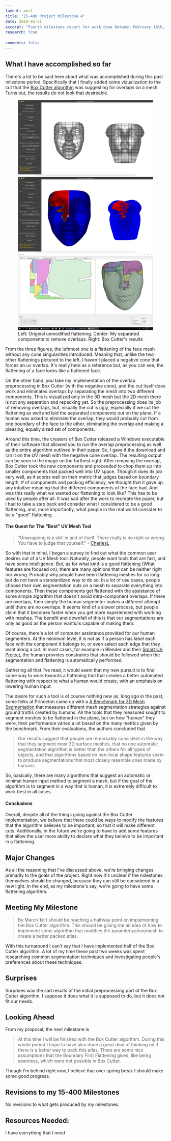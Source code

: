 ```yaml
---
layout: post
title: "15-400 Project Milestone 4"
date: 2019-03-21
excerpt: "Fourth milestone report for work done between February 16th, 2019 and March 1st, 2019"
research: true

comments: false
---
```


## What I have accomplished so far

There's a lot to be said here about what was accomplished during this past milestone period. Specifically that I finally added some vizualization to the cut that the [Box Cutter algorithm](http://www.cs.ubc.ca/labs/imager/tr/2018/BoxCutter/Limper2018_BoxCutter.pdf) was suggesting for overlaps on a mesh. Turns out, the results do not look that desireable. 

<figure class="third">
  <a href="/assets/img/research/OriginalFlattening.png"><img src="/assets/img/research/OriginalFlattening.png"></a>
  <a href="/assets/img/research/0.25Angle2ComponentsWeights.png"><img src="/assets/img/research/0.25Angle2ComponentsWeights.png"></a>
  <a href="/assets/img/research/BoxCutter.png"><img src="/assets/img/research/BoxCutter.png"></a>
  <figcaption>Left: Original unmodified flattening. Center: My separated components to remove overlaps. Right: Box Cutter's results</figcaption>
</figure>

From the three figures, the leftmost one is a flattening of the face mesh without any cone singularities introduced. Meaning that, unlike the two other flattenings pictured to the left, I haven't placed a negative cone that forces an uv overlap. It's really here as a reference but, as you can see, the flattening of a face looks like a flattened face. 

On the other hand, you take my implementation of the overlap preprocessing in Box Cutter (with the negative cone), and the cut itself does work and eliminates overlaps by separating the mesh into two different components. This is vizualized only in the 3D mesh but the 2D mesh there is not any separation and repacking yet. So the preprocessing does its job of removing overlaps, but, visually the cut is ugly, especially if we cut the flattening as well and laid the separated components out on the plane. If a human was asked to eliminate the overlap, they would probably cut from one boundary of the face to the other, eliminating the overlap and making a pleasing, equally sized set of components.

Around this time, the creators of Box Cutter released a Windows executable of their software that allowed you to run the overlap preprocessing as well as the entire algorithm outlined in their paper. So, I gave it the download and ran it on the UV mesh with the negative cone overlap. The resulting output can be seen in the image on the furthest right. After removing the overlap, Box Cutter took the new components and proceeded to chop them up into smaller components that packed well into UV space. Though it does its job very well, as it scores well on their metric that judges based on boundary length, \# of components and packing efficiency, we thought that it gave up any intuitive meaning that the different components of the face had. And was this really what we wanted our flattening to look like? This has to be used by people after all. It was sad after the work to recreate the paper, but I had to take a step back and consider what I considered to be a good flattening, and, more importantly, what people in the real world consider to be a "good" flattening. 

#### The Quest for The “Best” UV Mesh Tool

> “Unwrapping is a skill in and of itself. There really is no right or wrong. You have to judge that yourself.” - [CharlesL](https://blender.stackexchange.com/questions/6755/how-to-properly-unwrap-my-mesh)

So with that in mind, I began a survey to find out what the common user desires out of a UV Mesh tool. Naturally, people want tools that are fast, and have some intelligence. But, as for what kind is a good flattening (What features are focused on), there are many opinions that can be neither right nor wrong. Probably why people have been flattening meshes for so long but do not have a standardized way to do so. In a lot of use cases, people choose their own segmentation cuts on a mesh to separate everything into components. Then these components get flattened with the assistance of some simple algorithm that doesn't avoid intra-component overlaps. If there are overlaps, then simply the human segmenter makes a different attempt until there are no overlaps. It seems kind of a slower process, but people claim that it becomes faster when you get more experienced with working with meshes. The benefit and downfall of this is that our segmentations are only as good as the person wants/is capable of making them. 

Of course, there's a lot of computer assistance provided for our human segmenters. At the minimum level, it is not as if a person has label each face with the component it belongs to, or even select each edge that they want along a cut. In most cases, for example in Blender and their [Smart UV Project](https://docs.blender.org/manual/en/latest/editors/uv_image/uv/editing/unwrapping/mapping_types.html), the human provides constraints that should be followed when the segmentation and flattening is automatically performed.

Gathering all that I've read, it would seem that my new pursuit is to find some way to work towards a flattening tool that creates a better automated flattening with respect to what a human would create, with an emphasis on lowering human input. 

The desire for such a tool is of course nothing new as, long ago in the past, some folks at Princeton came up with a [A Benchmark for 3D Mesh Segmentation](http://segeval.cs.princeton.edu/) that measures different mesh segmentation strategies against ground truths created by humans. All the tools that they measured sought to segment meshes to be flattened in the plane, but on how "human" they were, their performance varied a lot based on the many metrics given by the benchmark. From their evaluations, the authors concluded that 

> Our results suggest that people are remarkably consistent in the way that they segment most 3D surface meshes, that no one automatic segmentation algorithm is better than the others for all types of objects, and that algorithms based on non-local shape features seem to produce segmentations that most closely resemble ones made by humans

So, basically, there are many algorithms that suggest an automatic or minimal human input method to segment a mesh, but if the goal of the algorithm is to segment in a way that is human, it is extremely difficult to work best in all cases. 

#### Conclusions

Overall, despite all of the things going against the Box Cutter implementation, we believe that there could be ways to modify the features that the algorithm believes to be important, so that it will make different cuts. Additionally, in the future we're going to have to add some features that allow the user more ability to declare what they believe to be important in a flattening. 

## Major Changes

As all the reasoning that I've discussed above, we're bringing changes primarily to the goals of the project. Right now it's unclear if the milestones themselves should be changed, because they can still be considered in a new light. In the end, as my milestone's say, we're going to have some flattening algorithm.

## Meeting My Milestone

> By March 1st I should be reaching a halfway point on implementing the Box Cutter algorithm. This should be giving me an idea of how to implement some algorithm that modifies the paramterization/mesh to create a better packed atlas.

With this turnaround I can't say that I have implemented half of the Box Cutter algorithm. A lot of my time these past two weeks was spent researching common segmentation techniques and investigating people's preferences about these techniques. 

## Surprises

Surprises was the sad results of the initial preprocessing part of the Box Cutter algorithm. I suppose it does what it is supposed to do, but it does not fit our needs. 

## Looking Ahead

From my proposal, the next milestone is

> At this time I will be finished with the Box Cutter algorithm. During this whole period I hope to have also done a great deal of thinking on if there is a better way to pack this atlas. There are some nice assumptions that the Boundary First Flattening gives, like being seamless, which were not possible in Box Cutter.

Though I'm behind right now, I believe that over spring break I should make some good progress. 

## Revisions to my 15-400 Milestones

No revisions to what gets produced by my milestones. 

## Resources Needed:
I have everything that I need
